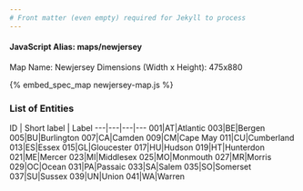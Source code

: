 ```yaml
---
# Front matter (even empty) required for Jekyll to process
---
```


#### JavaScript Alias: maps/newjersey

Map Name: Newjersey
Dimensions (Width x Height): 475x880



{% embed_spec_map newjersey-map.js %}

### List of Entities

ID | Short label | Label
---|---|---|---
001|AT|Atlantic
003|BE|Bergen
005|BU|Burlington
007|CA|Camden
009|CM|Cape May
011|CU|Cumberland
013|ES|Essex
015|GL|Gloucester
017|HU|Hudson
019|HT|Hunterdon
021|ME|Mercer
023|MI|Middlesex
025|MO|Monmouth
027|MR|Morris
029|OC|Ocean
031|PA|Passaic
033|SA|Salem
035|SO|Somerset
037|SU|Sussex
039|UN|Union
041|WA|Warren


